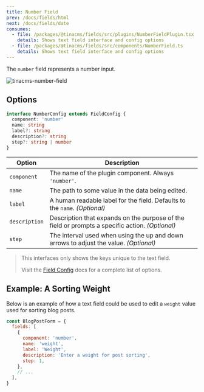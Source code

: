 ```yaml
---
title: Number Field
prev: /docs/fields/html
next: /docs/fields/date
consumes:
  - file: /packages/@tinacms/fields/src/plugins/NumberFieldPlugin.tsx
    details: Shows text field interface and config options
  - file: /packages/@tinacms/fields/src/components/NumberField.ts
    details: Shows text field interface and config options
---
```


The `number` field represents a number input.

![tinacms-number-field](/img/fields/number-field.png)

## Options

```typescript
interface NumberConfig extends FieldConfig {
  component: 'number'
  name: string
  label?: string
  description?: string
  step?: string | number
}
```

| Option        | Description                                                                                     |
| ------------- | ----------------------------------------------------------------------------------------------- |
| `component`   | The name of the plugin component. Always `'number'`.                                            |
| `name`        | The path to some value in the data being edited.                                                |
| `label`       | A human readable label for the field. Defaults to the `name`. _(Optional)_                      |
| `description` | Description that expands on the purpose of the field or prompts a specific action. _(Optional)_ |
| `step`        | The interval used when using the up and down arrows to adjust the value. _(Optional)_           |

> This interfaces only shows the keys unique to the text field.
>
> Visit the [Field Config](/docs/fields) docs for a complete list of options.

## Example: A Sorting Weight

Below is an example of how a text field could be used to edit a `weight` value used for sorting blog posts.

```javascript
const BlogPostForm = {
  fields: [
    {
      component: 'number',
      name: 'weight',
      label: 'Weight',
      description: 'Enter a weight for post sorting',
      step: 1,
    },
    // ...
  ],
}
```
